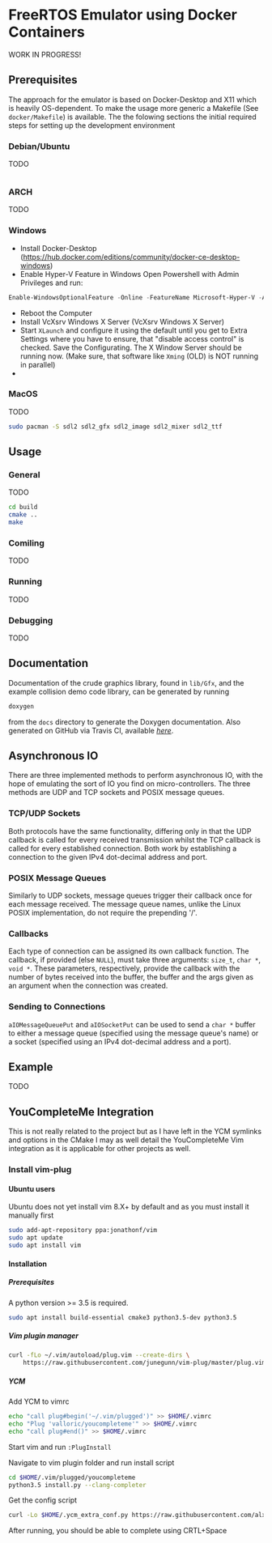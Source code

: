 # FreeRTOS Emulator using Docker Containers

WORK IN PROGRESS!

## Prerequisites

The approach for the emulator is based on Docker-Desktop and X11 which is heavily OS-dependent. To make the usage more generic a Makefile (See `docker/Makefile`) is available. The the folowing sections the initial required steps for setting up the development environment

### Debian/Ubuntu

TODO
```bash

```

### ARCH

TODO

### Windows

- Install Docker-Desktop (https://hub.docker.com/editions/community/docker-ce-desktop-windows)
- Enable Hyper-V Feature in Windows
Open Powershell with Admin Privileges and run:
```powershell
Enable-WindowsOptionalFeature -Online -FeatureName Microsoft-Hyper-V -All
```
- Reboot the Computer
- Install VcXsrv Windows X Server (VcXsrv Windows X Server)
- Start `XLaunch` and configure it using the default until you get to Extra Settings where you have to ensure, that "disable access control" is checked. Save the Configurating. The X Window Server should be running now. (Make sure, that software like `Xming` (OLD) is NOT running in parallel)
- 
### MacOS

TODO
```bash
sudo pacman -S sdl2 sdl2_gfx sdl2_image sdl2_mixer sdl2_ttf
```

## Usage

### General

TODO
```bash
cd build
cmake ..
make
```

### Comiling

TODO

### Running

TODO

### Debugging

TODO

## Documentation

Documentation of the crude graphics library, found in `lib/Gfx`, and the example collision demo code library, can be generated by running

``` bash
doxygen
```
from the `docs` directory to generate the Doxygen documentation. Also generated on GitHub via Travis CI, available [*here*](https://alxhoff.github.io/FreeRTOS-Emulator/).

## Asynchronous IO

There are three implemented methods to perform asynchronous IO, with the hope of emulating the sort of IO you find on micro-controllers. The three methods are UDP and TCP sockets and POSIX message queues.

### TCP/UDP Sockets

Both protocols have the same functionality, differing only in that the UDP callback is called for every received transmission whilst the TCP callback is called for every established connection. Both work by establishing a connection to the given IPv4 dot-decimal address and port.

### POSIX Message Queues

Similarly to UDP sockets, message queues trigger their callback once for each message received. The message queue names, unlike the Linux POSIX implementation, do not require the prepending '/'.

### Callbacks

Each type of connection can be assigned its own callback function. The callback, if provided (else `NULL`), must take three arguments: `size_t`, `char *`, `void *`. These parameters, respectively, provide the callback with the number of bytes received into the buffer, the buffer and the args given as an argument when the connection was created.

### Sending to Connections

`aIOMessageQueuePut` and `aIOSocketPut` can be used to send a `char *` buffer to either a message queue (specified using the message queue's name) or a socket (specified using an IPv4 dot-decimal address and a port).

## Example

TODO

## YouCompleteMe Integration

This is not really related to the project but as I have left in the YCM symlinks and options in the CMake I may as well detail the YouCompleteMe Vim integration as it is applicable for other projects as well.

### Install vim-plug

#### Ubuntu users

Ubuntu does not yet install vim 8.X+ by default and as you must install it manually first

``` bash
sudo add-apt-repository ppa:jonathonf/vim
sudo apt update
sudo apt install vim
```
#### Installation

##### Prerequisites

A python version >= 3.5 is required.

``` bash
sudo apt install build-essential cmake3 python3.5-dev python3.5
```

##### Vim plugin manager

``` bash
curl -fLo ~/.vim/autoload/plug.vim --create-dirs \
    https://raw.githubusercontent.com/junegunn/vim-plug/master/plug.vim
```

##### YCM

Add YCM to vimrc

``` bash
echo "call plug#begin('~/.vim/plugged')" >> $HOME/.vimrc
echo "Plug 'valloric/youcompleteme'" >> $HOME/.vimrc
echo "call plug#end()" >> $HOME/.vimrc
```

Start vim and run `:PlugInstall`

Navigate to vim plugin folder and run install script

```bash
cd $HOME/.vim/plugged/youcompleteme
python3.5 install.py --clang-completer
```
Get the config script

``` bash
curl -Lo $HOME/.ycm_extra_conf.py https://raw.githubusercontent.com/alxhoff/dotfiles/master/ycm/.ycm_extra_conf.py
```

After running, you should be able to complete using CRTL+Space
